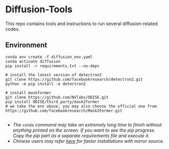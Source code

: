 # Diffusion-Tools
This repo contains tools and instructions to run several diffusion-related codes.

## Environment

```
conda env create -f diffusion_env.yaml
conda activate diffusion
pip install -r requirements.txt --no-deps

# install the latest version of detectron2
git clone https://github.com/facebookresearch/detectron2.git
python -m pip install -e detectron2

# install maskformer
git clone https://github.com/NVlabs/ODISE.git
pip install ODISE/third_party/mask2former
# we take the env above, you may also choose the official one from https://github.com/facebookresearch/Mask2Former.git


```

- *The `conda` command may take an extremely long time to finish without anything printed on the screen. If you want to see the pip progress. Copy the pip part as a separate requirements file and execute it.*
- *Chinese users may refer [here](https://blog.51cto.com/u_15966109/6082769) for faster installations with mirror source.*
